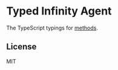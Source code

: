 # Typed Infinity Agent

The TypeScript typings for [methods](https://github.com/floatdrop/infinity-agent).

## License

MIT
